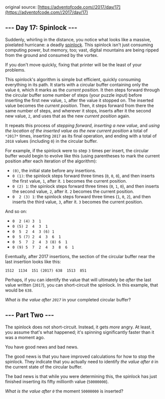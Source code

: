 original source: [https://adventofcode.com//2017/day/17](https://adventofcode.com//2017/day/17)
## --- Day 17: Spinlock ---
Suddenly, whirling in the distance, you notice what looks like a massive, pixelated hurricane: a deadly [spinlock](https://en.wikipedia.org/wiki/Spinlock). This spinlock isn't just consuming computing power, but memory, too; vast, digital mountains are being ripped from the ground and consumed by the vortex.

If you don't move quickly, fixing that printer will be the least of your problems.

This spinlock's algorithm is simple but efficient, quickly consuming everything in its path. It starts with a circular buffer containing only the value `0`, which it marks as the *current position*. It then steps forward through the circular buffer some number of steps (your puzzle input) before inserting the first new value, `1`, after the value it stopped on.  The inserted value becomes the *current position*. Then, it steps forward from there the same number of steps, and wherever it stops, inserts after it the second new value, `2`, and uses that as the new *current position* again.

It repeats this process of *stepping forward*, *inserting a new value*, and *using the location of the inserted value as the new current position* a total of `*2017*` times, inserting `2017` as its final operation, and ending with a total of `2018` values (including `0`) in the circular buffer.

For example, if the spinlock were to step `3` times per insert, the circular buffer would begin to evolve like this (using parentheses to mark the current position after each iteration of the algorithm):


 - `(0)`, the initial state before any insertions.
 - `0 (1)`: the spinlock steps forward three times (`0`, `0`, `0`), and then inserts the first value, `1`, after it. `1` becomes the current position.
 - `0 (2) 1`: the spinlock steps forward three times (`0`, `1`, `0`), and then inserts the second value, `2`, after it. `2` becomes the current position.
 - `0  2 (3) 1`: the spinlock steps forward three times (`1`, `0`, `2`), and then inserts the third value, `3`, after it. `3` becomes the current position.

And so on:


 - `0  2 (4) 3  1`
 - `0 (5) 2  4  3  1`
 - `0  5  2  4  3 (6) 1`
 - `0  5 (7) 2  4  3  6  1`
 - `0  5  7  2  4  3 (8) 6  1`
 - `0 (9) 5  7  2  4  3  8  6  1`

Eventually, after 2017 insertions, the section of the circular buffer near the last insertion looks like this:

```
1512  1134  151 (2017) 638  1513  851
```

Perhaps, if you can identify the value that will ultimately be *after* the last value written (`2017`), you can short-circuit the spinlock.  In this example, that would be `638`.

*What is the value after `2017`* in your completed circular buffer?


## --- Part Two ---
The spinlock does not short-circuit.  Instead, it gets *more* angry. At least, you assume that's what happened; it's spinning significantly faster than it was a moment ago.

You have good news and bad news.

The good news is that you have improved calculations for how to stop the spinlock. They indicate that you actually need to identify *the value after `0`* in the current state of the circular buffer.

The bad news is that while you were determining this, the spinlock has just finished inserting its fifty millionth value (`50000000`).

*What is the value after `0`* the moment `50000000` is inserted?


